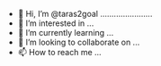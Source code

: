 - 👋 Hi, I’m @taras2goal .......................
- 👀 I’m interested in ...
- 🌱 I’m currently learning ...
- 💞️ I’m looking to collaborate on ...
- 📫 How to reach me ...

<!---
taras2goal/taras2goal is a ✨ special ✨ repository because its `README.md` (this file) appears on your GitHub profile.
You can click the Preview link to take a look at your changes.
--->

